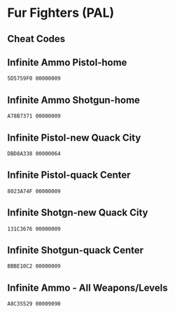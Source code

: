 # Fur Fighters (PAL)

## Cheat Codes

## Infinite Ammo Pistol-home

```
5D5759F0 00000009

```

## Infinite Ammo Shotgun-home

```
A78B7371 00000009

```

## Infinite Pistol-new Quack City

```
DBD8A338 00000064

```

## Infinite Pistol-quack Center

```
8023A74F 00000009

```

## Infinite Shotgn-new Quack City

```
131C3676 00000009

```

## Infinite Shotgun-quack Center

```
BBBE10C2 00000009

```

## Infinite Ammo - All Weapons/Levels

```
A8C35529 00009090

```

